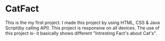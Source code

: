 # CatFact
This is the my first project. I made this project by using HTML, CSS &amp; Java Script(by calling API). 
This project is responsive on all devices.
The use of this project is-
it basically shows different "Intresting Fact's about Cat's".

